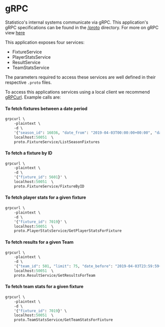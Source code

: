 # gRPC
Statistico's internal systems communicate via gRPC. This application's gRPC specifications can be found in the 
[/proto](https://github.com/statistico/statistico-data/internal/app/grpc/proto) directory. For more on gRPC view
 [here](https://grpc.io/docs/guides/)

This application exposes four services:
- FixtureService
- PlayerStatsService
- ResultService
- TeamStatsService

The parameters required to access these services are well defined in their respective `.proto` files. 

To access this applications services using a local client we recommend [gRPCurl](https://github.com/fullstorydev/grpcurl). 
Example calls are:

#### To fetch fixtures between a date period
```proto
grpcurl \
    -plaintext \
    -d \
    '{"season_id": 16036, "date_from": "2019-04-03T00:00:00+00:00", "date_to": "2019-04-03T23:59:59+00:00"}' \
    localhost:50051  \
    proto.FixtureService/ListSeasonFixtures
```
#### To fetch a fixture by ID
```proto
grpcurl \
    -plaintext \
    -d \
    '{"fixture_id": 5601}' \
    localhost:50051  \
    proto.FixtureService/FixtureByID
```

#### To fetch player stats for a given fixture
```proto
grpcurl \
    -plaintext \
    -d \
    '{"fixture_id": 7019}' \
    localhost:50051  \
    proto.PlayerStatsService/GetPlayerStatsForFixture
```  
    
#### To fetch results for a given Team
```proto
grpcurl \
    -plaintext \
    -d \
    '{"team_id": 501, "limit": 75, "date_before": "2019-04-03T23:59:59+00:00"}' \
    localhost:50051  \
    proto.ResultService/GetResultsForTeam
```
    
#### To fetch team stats for a given fixture
```proto
grpcurl \
    -plaintext \
    -d \
    '{"fixture_id": 7019}' \
    localhost:50051  \
    proto.TeamStatsService/GetTeamStatsForFixture
```